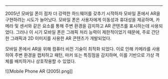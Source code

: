 
---
2005년 모바일 폰이 점차 더 강력한 하드웨어를 갖추기 시작하자 모바일 폰에서 AR을 구현하려는 시도가 늘어났다. 모바일 폰은 사용자에게 이동성과 휴대성을 제공하며, 카메라 및 센서와 같은 요소를 통해 주변 환경을 감지하고 AR 콘텐츠를 표시하는데 사용되었다. 그러나 이 시기 모바일 폰은 그래픽 처리 능력이 제한적이었기 때문에, 주로 간단한 그래픽과 2D 이미지를 사용한 AR 콘텐츠가 개발되었다.

모바일 폰에서 AR을 위해 컴퓨터 비전 기술이 최적화 되었다. 이로 인해 카메라를 사용하여 주변 환경을 캡처하고 패턴, 마커 또는 특징점을 감지하며, 이를 기반으로 가상 객체를 배치하거나 상호작용할 수 있었다.

![[Mobile Phone AR (2005).png]]